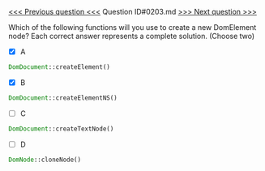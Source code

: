 [<<< Previous question <<<](0202.md)  Question ID#0203.md  [>>> Next question >>>](0204.md) 

Which of the following functions will you use to create a new DomElement node? Each correct answer represents a complete solution. (Choose two)

- [x] A
```php
DomDocument::createElement()
```

- [x] B
```php
DomDocument::createElementNS()
```

- [ ] C
```php
DomDocument::createTextNode()
```

- [ ] D
```php
DomNode::cloneNode()
```

